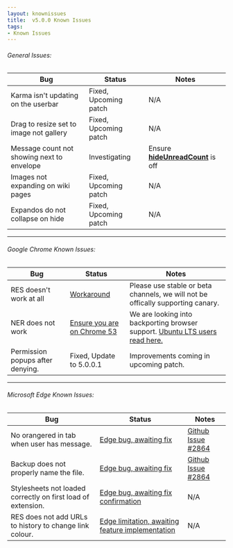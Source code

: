 ```yaml
---
layout: knownissues
title:  v5.0.0 Known Issues
tags:
- Known Issues
---
```

###### General Issues:

Bug | Status | Notes
---|---|----
Karma isn't updating on the userbar | Fixed, Upcoming patch  | N/A
Drag to resize set to image not gallery | Fixed, Upcoming patch | N/A
Message count not showing next to envelope | Investigating | Ensure **[hideUnreadCount](#res:settings/orangered/hideUnreadCount)** is off
Images not expanding on wiki pages | Fixed, Upcoming patch | N/A
Expandos do not collapse on hide | Fixed, Upcoming patch | N/A


----

###### Google Chrome Known Issues:

Bug | Status | Notes
---|---|----
RES doesn't work at all | [Workaround](https://github.com/honestbleeps/Reddit-Enhancement-Suite/issues/3342#issuecomment-244466227) | Please use stable or beta channels, we will not be offically supporting canary. 
NER does not work | [Ensure you are on Chrome 53](http://googlechromereleases.blogspot.co.uk/2016/08/stable-channel-update-for-desktop_31.html) | We are looking into backporting browser support. [Ubuntu LTS users read here.](https://www.reddit.com/r/Enhancement/comments/50yrc0/known_issues_with_500_read_before_posting/d7811bv)
Permission popups after denying. | Fixed, Update to 5.0.0.1 | Improvements coming in upcoming patch.

----

###### Microsoft Edge Known Issues:

Bug | Status | Notes
---|---|----
No orangered in tab when user has message. | [Edge bug, awaiting fix](https://developer.microsoft.com/en-us/microsoft-edge/platform/issues/7480412) | [Github Issue  #2864](https://github.com/honestbleeps/Reddit-Enhancement-Suite/issues/2864)
Backup does not properly name the file. | [Edge bug, awaiting fix](https://developer.microsoft.com/en-us/microsoft-edge/platform/issues/7260192) | [Github Issue  #2864](https://github.com/honestbleeps/Reddit-Enhancement-Suite/issues/2864)
Stylesheets not loaded correctly on first load of extension. | [Edge bug, awaiting fix confirmation](https://developer.microsoft.com/en-us/microsoft-edge/platform/issues/7996816) | N/A
RES does not add URLs to history to change link colour. | [Edge limitation, awaiting feature implementation](https://developer.microsoft.com/en-us/microsoft-edge/platform/documentation/extensions/extension-api-roadmap/) | N/A
